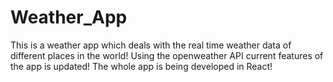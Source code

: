# Weather_App
This is a weather app which deals with the real time weather data of different places in the world! Using the openweather API current features of the app is updated! The whole app is being developed in React!
